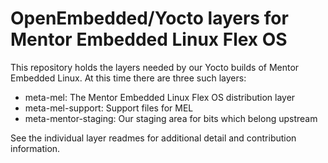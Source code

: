 OpenEmbedded/Yocto layers for Mentor Embedded Linux Flex OS
===================================================

This repository holds the layers needed by our Yocto builds of Mentor Embedded
Linux. At this time there are three such layers:

- meta-mel: The Mentor Embedded Linux Flex OS distribution layer
- meta-mel-support: Support files for MEL
- meta-mentor-staging: Our staging area for bits which belong upstream

See the individual layer readmes for additional detail and contribution
information.

